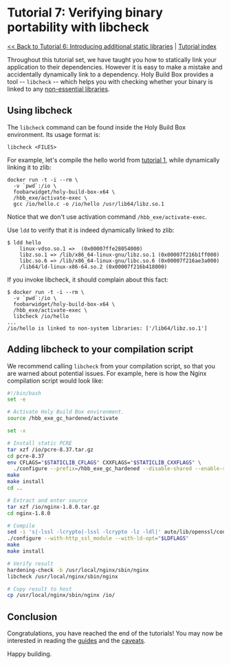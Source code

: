 # Tutorial 7: Verifying binary portability with libcheck

[<< Back to Tutorial 6: Introducing additional static libraries](TUTORIAL-6-ADDITIONAL-STATIC-LIBS.md) | [Tutorial index](README.md#tutorials)

Throughout this tutorial set, we have taught you how to statically link your application to their dependencies. However it is easy to make a mistake and accidentally dynamically link to a dependency. Holy Build Box provides a tool -- `libcheck` -- which helps you with checking whether your binary is linked to any [non-essential libraries](ESSENTIAL-SYSTEM-LIBRARIES.md).

## Using libcheck

The `libcheck` command can be found inside the Holy Build Box environment. Its usage format is:

    libcheck <FILES>

For example, let's compile the hello world from [tutorial 1](TUTORIAL-1-BASICS.md), while dynamically linking it to zlib:

    docker run -t -i --rm \
      -v `pwd`:/io \
      foobarwidget/holy-build-box-x64 \
      /hbb_exe/activate-exec \
      gcc /io/hello.c -o /io/hello /usr/lib64/libz.so.1

Notice that we don't use activation command `/hbb_exe/activate-exec`.

Use `ldd` to verify that it is indeed dynamically linked to zlib:

    $ ldd hello
        linux-vdso.so.1 =>  (0x00007ffe28054000)
        libz.so.1 => /lib/x86_64-linux-gnu/libz.so.1 (0x00007f216b1ff000)
        libc.so.6 => /lib/x86_64-linux-gnu/libc.so.6 (0x00007f216ae3a000)
        /lib64/ld-linux-x86-64.so.2 (0x00007f216b418000)

If you invoke libcheck, it should complain about this fact:

    $ docker run -t -i --rm \
      -v `pwd`:/io \
      foobarwidget/holy-build-box-x64 \
      /hbb_exe/activate-exec \
      libcheck /io/hello
    ...
    /io/hello is linked to non-system libraries: ['/lib64/libz.so.1']

## Adding libcheck to your compilation script

We recommend calling `libcheck` from your compilation script, so that you are warned about potential issues. For example, here is how the Nginx compilation script would look like:

~~~bash
#!/bin/bash
set -e

# Activate Holy Build Box environment.
source /hbb_exe_gc_hardened/activate

set -x

# Install static PCRE
tar xzf /io/pcre-8.37.tar.gz
cd pcre-8.37
env CFLAGS="$STATICLIB_CFLAGS" CXXFLAGS="$STATICLIB_CXXFLAGS" \
  ./configure --prefix=/hbb_exe_gc_hardened --disable-shared --enable-static
make
make install
cd ..

# Extract and enter source
tar xzf /io/nginx-1.8.0.tar.gz
cd nginx-1.8.0

# Compile
sed -i 's|-lssl -lcrypto|-lssl -lcrypto -lz -ldl|' auto/lib/openssl/conf
./configure --with-http_ssl_module --with-ld-opt="$LDFLAGS"
make
make install

# Verify result
hardening-check -b /usr/local/nginx/sbin/nginx
libcheck /usr/local/nginx/sbin/nginx

# Copy result to host
cp /usr/local/nginx/sbin/nginx /io/
~~~

## Conclusion

Congratulations, you have reached the end of the tutorials! You may now be interested in reading the [guides](README.md#guides) and the [caveats](README.md#caveats).

Happy building.
